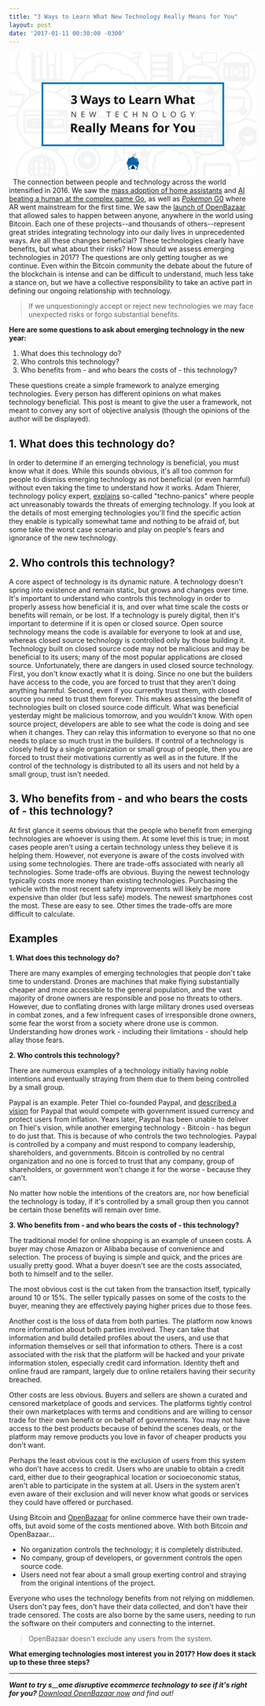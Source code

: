 ```yaml
---
title: "3 Ways to Learn What New Technology Really Means for You" 
layout: post
date: '2017-01-11 00:30:00 -0300'
---
```

        
 ![3 Ways to learn what new technology really means for you](3-Ways-to-learn-what-new-technology-really-means-for-you-1024x512.png)   The connection between people and technology across the world intensified in 2016. We saw the [mass adoption of home assistants](https://www.technologyreview.com/s/603228/in-2016-ai-home-assistants-won-our-hearts/) and [AI beating a human at the complex game Go](http://www.sciencemag.org/news/2016/03/update-why-week-s-man-versus-machine-go-match-doesn-t-matter-and-what-does), as well as [_Pokemon_ G0](https://www.theguardian.com/commentisfree/2016/jul/25/pokemon-go-silicon-valley-reality) where AR went mainstream for the first time. We saw the [launch of OpenBazaar](http://www.businessinsider.com/openbazaar-launches-decentralisation-uncensorable-brian-hoffman-bitcoin-2016-4) that allowed sales to happen between anyone, anywhere in the world using Bitcoin. Each one of these projects--and thousands of others--represent great strides integrating technology into our daily lives in unprecedented ways. Are all these changes beneficial? These technologies clearly have benefits, but what about their risks? How should we assess emerging technologies in 2017? The questions are only getting tougher as we continue. Even within the Bitcoin community the debate about the future of the blockchain is intense and can be difficult to understand, much less take a stance on, but we have a collective responsibility to take an active part in defining our ongoing relationship with technology.

> If we unquestioningly accept or reject new technologies we may face unexpected risks or forgo substantial benefits.

**Here are some questions to ask about emerging technology in the new year:**

1.  What does this technology do?
2.  Who controls this technology?
3.  Who benefits from - and who bears the costs of - this technology?

These questions create a simple framework to analyze emerging technologies. Every person has different opinions on what makes technology beneficial. This post is meant to give the user a framework, not meant to convey any sort of objective analysis (though the opinions of the author will be displayed).

1\. What does this technology do?
---------------------------------

In order to determine if an emerging technology is beneficial, you must know what it does. While this sounds obvious, it's all too common for people to dismiss emerging technology as not beneficial (or even harmful) without even taking the time to understand how it works. Adam Thierer, technology policy expert, [explains](https://techliberation.com/ongoing-series/ongoing-series-moral-panics-techno-panics/) so-called "techno-panics" where people act unreasonably towards the threats of emerging technology. If you look at the details of most emerging technologies you'll find the specific action they enable is typically somewhat tame and nothing to be afraid of, but some take the worst case scenario and play on people's fears and ignorance of the new technology.

2\. Who controls this technology?
---------------------------------

A core aspect of technology is its dynamic nature. A technology doesn't spring into existence and remain static, but grows and changes over time. It's important to understand who controls this technology in order to properly assess how beneficial it is, and over what time scale the costs or benefits will remain, or be lost. If a technology is purely digital, then it's important to determine if it is open or closed source. Open source technology means the code is available for everyone to look at and use, whereas closed source technology is controlled only by those building it. Technology built on closed source code may not be malicious and may be beneficial to its users; many of the most popular applications are closed source. Unfortunately, there are dangers in used closed source technology. First, you don't know exactly what it is doing. Since no one but the builders have access to the code, you are forced to trust that they aren't doing anything harmful. Second, even if you currently trust them, with closed source you need to trust them forever. This makes assessing the benefit of technologies built on closed source code difficult. What was beneficial yesterday might be malicious tomorrow, and you wouldn't know. With open source project, developers are able to see what the code is doing and see when it changes. They can relay this information to everyone so that no one needs to place so much trust in the builders. If control of a technology is closely held by a single organization or small group of people, then you are forced to trust their motivations currently as well as in the future. If the control of the technology is distributed to all its users and not held by a small group, trust isn't needed.

3\. Who benefits from - and who bears the costs of - this technology?
---------------------------------------------------------------------

At first glance it seems obvious that the people who benefit from emerging technologies are whoever is using them. At some level this is true; in most cases people aren't using a certain technology unless they believe it is helping them. However, not everyone is aware of the costs involved with using some technologies. There are trade-offs associated with nearly all technologies. Some trade-offs are obvious. Buying the newest technology typically costs more money than existing technologies. Purchasing the vehicle with the most recent safety improvements will likely be more expensive than older (but less safe) models. The newest smartphones cost the most. These are easy to see. Other times the trade-offs are more difficult to calculate.

Examples
--------

**1\. What does this technology do?**

There are many examples of emerging technologies that people don't take time to understand. Drones are machines that make flying substantially cheaper and more accessible to the general population, and the vast majority of drone owners are responsible and pose no threats to others. However, due to conflating drones with large military drones used overseas in combat zones, and a few infrequent cases of irresponsible drone owners, some fear the worst from a society where drone use is common. Understanding how drones work - including their limitations - should help allay those fears.

**2\. Who controls this technology?**

There are numerous examples of a technology initially having noble intentions and eventually straying from them due to them being controlled by a small group.

Paypal is an example. Peter Thiel co-founded Paypal, and [described a vision](https://en.wikipedia.org/wiki/Peter_Thiel#PayPal) for Paypal that would compete with government issued currency and protect users from inflation. Years later, Paypal has been unable to deliver on Thiel's vision, while another emerging technology - Bitcoin - has begun to do just that. This is because of who controls the two technologies. Paypal is controlled by a company and must respond to company leadership, shareholders, and governments. Bitcoin is controlled by no central organization and no one is forced to trust that any company, group of shareholders, or government won't change it for the worse - because they can't.

No matter how noble the intentions of the creators are, nor how beneficial the technology is today, if it's controlled by a small group then you cannot be certain those benefits will remain over time.

**3\. Who benefits from - and who bears the costs of - this technology?**

The traditional model for online shopping is an example of unseen costs. A buyer may chose Amazon or Alibaba because of convenience and selection. The process of buying is simple and quick, and the prices are usually pretty good. What a buyer doesn't see are the costs associated, both to himself and to the seller.

The most obvious cost is the cut taken from the transaction itself, typically around 10 or 15%. The seller typically passes on some of the costs to the buyer, meaning they are effectively paying higher prices due to those fees.

Another cost is the loss of data from both parties. The platform now knows more information about both parties involved. They can take that information and build detailed profiles about the users, and use that information themselves or sell that information to others. There is a cost associated with the risk that the platform will be hacked and your private information stolen, especially credit card information. Identity theft and online fraud are rampant, largely due to online retailers having their security breached.

Other costs are less obvious. Buyers and sellers are shown a curated and censored marketplace of goods and services. The platforms tightly control their own marketplaces with terms and conditions and are willing to censor trade for their own benefit or on behalf of governments. You may not have access to the best products because of behind the scenes deals, or the platform may remove products you love in favor of cheaper products you don't want.

Perhaps the least obvious cost is the exclusion of users from this system who don't have access to credit. Users who are unable to obtain a credit card, either due to their geographical location or socioeconomic status, aren't able to participate in the system at all. Users in the system aren't even aware of their exclusion and will never know what goods or services they could have offered or purchased.

Using Bitcoin and [OpenBazaar](https://openbazaar.org) for online commerce have their own trade-offs, but avoid some of the costs mentioned above. With both Bitcoin _and_ OpenBazaar...

*   No organization controls the technology; it is completely distributed.
*   No company, group of developers, or government controls the open source code.
*   Users need not fear about a small group exerting control and straying from the original intentions of the project.

Everyone who uses the technology benefits from not relying on middlemen. Users don't pay fees, don't have their data collected, and don't have their trade censored. The costs are also borne by the same users, needing to run the software on their computers and connecting to the internet.

> OpenBazaar doesn't exclude any users from the system.

**What emerging technologies most interest you in 2017? How does it stack up to these three steps?**

* * *

_**Want to try s**__**ome disruptive ecommerce technology to see if it's right for you?**_ _[Download OpenBazaar now](http://openbazaar.org) and find out!_     